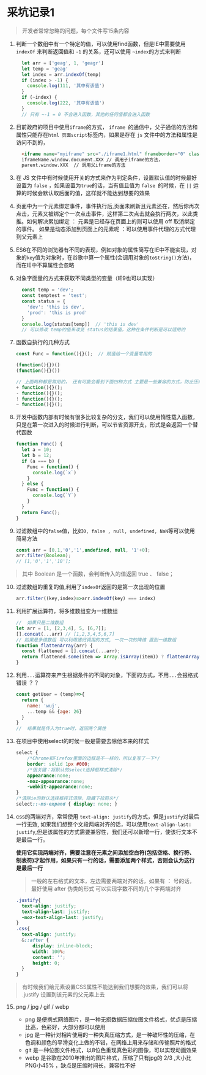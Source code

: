 # 采坑记录1

> 开发者常常忽略的问题，每个文件写15条内容

1. 判断一个数组中有一个特定的值，可以使用find函数，但是IE中需要使用 `indexOf` 来判断返回值和 `-1` 的关系，还可以使用 `~index`的方式来判断
    ```js
      let arr = ['geag', 1, 'geagr']
      let temp = 'geag'
      let index = arr.indexOf(temp)
      if (index > -1) {
        console.log(111, '其中有该值')
      }
      if (~index) {	
        console.log(222, '其中有该值')
      }
      // 只有 ~-1 = 0 不会进入函数，其他的任何值都会进入函数
    ```

2. 目前政府的项目中使用`iframe`的方式， `iframe `的通信中，父子通信的方法和属性只能存在`html 页面script`标签内，如果是存在 `js` 文件中的方法和属性是访问不到的，
    ```html
      <iframe name="myiframe" src="./iframe1.html" frameborder="0" class="myiframe"></iframe>
      iframeName.window.document.XXX // 调用子iframe的方法，
      parent.window.XXX  // 调用父iframe的方法
    ```

3. 在 JS 文件中有时候使用开关的方式来作为判定条件，设置默认值的时候最好设置为 `false` ，如果设置为`true`的话，当有值且值为 `false `的时候，在 `||` 运算的时候会默认取后面的值，这样就不能达到想要的效果

4. 页面中为一个元素绑定事件，事件执行后,页面未刷新且元素还在，然后你再次点击，元素又被绑定个一次点击事件，这样第二次点击就会执行两次，以此类推。如何解决累加绑定 ： 元素是已经存在页面上的则可以使用 off 取消绑定的事件。  如果是动态添加到页面上的元素呢 ：可以使用事件代理的方式代理到父元素上

5. ES6在不同的浏览器有不同的表现，例如对象的属性简写在IE中不能实现，对象的`key`值为对象时，在谷歌中算一个属性(会调用对象的`toString()`方法)，而在IE中不算属性会忽略

6. 对象字面量的方式来获取不同类型的变量（IE9也可以实现）
    ```js
      const temp = 'dev';
      const temptest = 'test';
      const status = {
        'dev': 'this is dev',
        'prod': 'this is prod'
      }
      console.log(status[temp])  // 'this is dev'
      // 可以修改 temp的值来改变 status的结果值，这种在条件判断是可以适用的
    ```

7. 函数自执行的几种方式
    ```js
    const Func = function(){}();  // 赋值给一个变量常用的

    (function(){})()
    (function(){}())

    // 上面两种都是常用的， 还有可能会看到下面四种方式 主要是一些兼容的方式，防止压缩时报错
    + function(){}();
    - function(){}();
    ! function(){}();
    ~ function(){}();
    ```

8. 开发中函数内部有时候有很多比较复杂的分支，我们可以使用惰性载入函数，只是在第一次进入的时候进行判断，可以节省资源开支，形式是会返回一个替代函数
    ```js
    function Func() {
      let a = 10;
      let b = 12;
      if (a === b) {
        Func = function() {
          console.log(`x`)
        }
      } else {
        Func = function() {
          console.log(`Y`)
        }
      }
      return Func();
    }
    ```

9. 过滤数组中的`false`值，比如`0, false , null, undefined, NaN`等可以使用简易方法
    ```js
    const arr = [0,1,'0','1',undefined, null, '1'+0];
    arr.filter(Boolean);
    // [1,'0','1','10'];
    ```
> 其中 Boolean 是一个函数，会判断传入的值返回 true 、 false；

10. 过滤数组的重复的值,利用了`indexOf`返回的是第一次出现的位置
    ```js
    arr.filter((key,index)=>arr.indexOf(key) === index)
    ```

11. 利用扩展运算符，将多维数组变为一维数组
    ```js
    //  如果只是二维数组
    let arr = [1, [2,3,4], 5, [6,7]];
    [].concat(...arr) // [1,2,3,4,5,6,7]
    // 如果是多维数组 可以利用递归调用的方式, 一次一次的降维 直到一维数组
    function flattenArray(arr) {
      const flattened = [].concat(...arr);
      return flattened.some(item => Array.isArray(item)) ? flattenArray(flattened) : flattened;
    }
    ```

12. 利用`...`运算符来产生根据条件的不同的对象，下面的方式，不用`...`会报格式错误 ？？
    ```js
    const getUser = (temp)=>{
      return {
        name: 'wuj',
        ...temp && {age: 26}
      }
    }
    //  结果就是传入为true时，返回两个属性
    ```

13. 在项目中使用select的时候一般是需要去除他本来的样式
    ```css
    select {
        /*Chrome和Firefox里面的边框是不一样的，所以复写了一下*/
        border: solid 1px #000;
        /*很关键：将默认的select选择框样式清除*/
        appearance:none;
        -moz-appearance:none;
        -webkit-appearance:none;
    }
    /*清除ie的默认选择框样式清除，隐藏下拉箭头*/
    select::-ms-expand { display: none; }
    ```

14. css的两端对齐，常常使用 `text-align: justify`的方式，但是`justify`对最后一行无效, 如果我们想整个文段两端对齐的话，可以使用`text-align-last: justify`,但是该属性的方式需要兼容性，我们还可以新增一行，使该行文本不是最后一行。
  
    **使用它实现两端对齐，需要注意在元素之间添加空白符(包括空格、换行符、制表符)才起作用，如果只有一行的话，需要添加两个样式，否则会认为这行是最后一行**

    > 一般的左右格式的文本，左边需要两端对齐的话，如果有 ： 号的话，最好使用 after 伪类的形式 可以实现字数不同的几个字两端对齐
   
    ```css
    .justify{
      text-align: justify;
      text-align-last: justify;
      -moz-text-align-last: justify;
    }
    .css{
      text-align: justify;
      &::after {
          display: inline-block;
          width: 100%;
          content: '';
          height: 0;
      }
    }
    ```

  > 有时候我们给元素设置CSS属性不能达到我们想要的效果，我们可以将 .justify  设置到该元素的父元素上去

15. png / jpg / gif / webp

    - png 是便携式网络图片，是一种无损数据压缩位图文件格式，优点是压缩比高，色彩好，大部分都可以使用
    - jpg 是一种针对相片使用的一种失真压缩方式，是一种破坏性的压缩，在色调和颜色的平滑变化上做的不错，在网络上用来存储和传输照片的格式
    - git 是一种位图文件格式，以8位色重现真色彩的图像，可以实现动画效果
    - webp 是谷歌在2010年推出的图片格式，压缩了只有jpg的 2/3 ,大小比PNG小45% ，缺点是压缩时间长，兼容性不好
